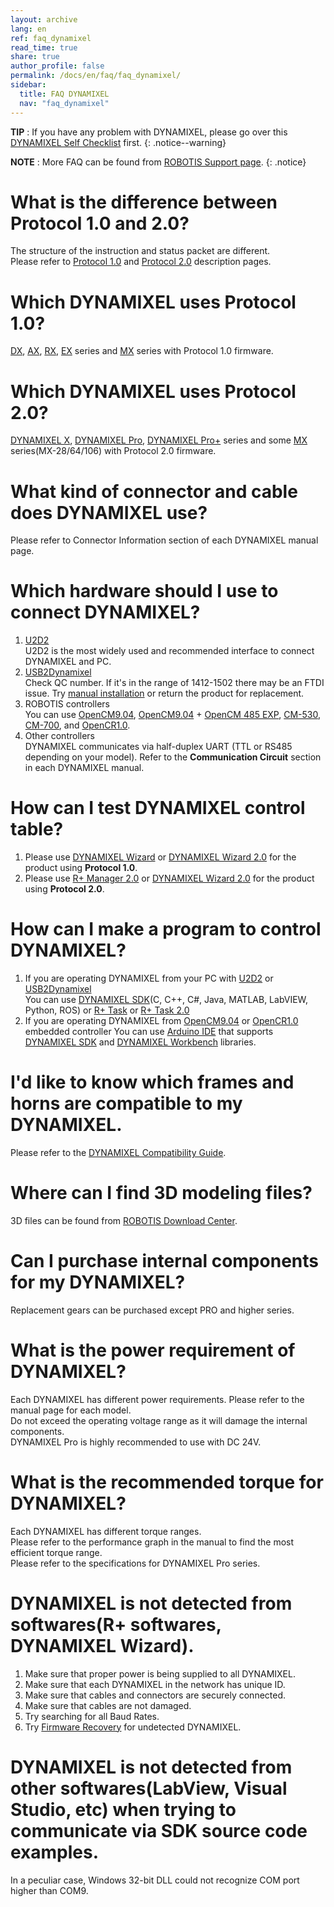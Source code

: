 ```yaml
---
layout: archive
lang: en
ref: faq_dynamixel
read_time: true
share: true
author_profile: false
permalink: /docs/en/faq/faq_dynamixel/
sidebar:
  title: FAQ DYNAMIXEL
  nav: "faq_dynamixel"
---
```


**TIP** : If you have any problem with DYNAMIXEL, please go over this [DYNAMIXEL Self Checklist] first.
{: .notice--warning}

**NOTE** : More FAQ can be found from [ROBOTIS Support page].
{: .notice}

# What is the difference between Protocol 1.0 and 2.0?
The structure of the instruction and status packet are different.  
Please refer to [Protocol 1.0] and [Protocol 2.0] description pages.

# Which DYNAMIXEL uses Protocol 1.0?
[DX], [AX], [RX], [EX] series and [MX] series with Protocol 1.0 firmware.

# Which DYNAMIXEL uses Protocol 2.0?
[DYNAMIXEL X], [DYNAMIXEL Pro], [DYNAMIXEL Pro+] series and some [MX] series(MX-28/64/106) with Protocol 2.0 firmware.

# What kind of connector and cable does DYNAMIXEL use?
Please refer to Connector Information section of each DYNAMIXEL manual page.

# Which hardware should I use to connect DYNAMIXEL?
1. [U2D2]  
  U2D2 is the most widely used and recommended interface to connect DYNAMIXEL and PC.
2. [USB2Dynamixel]  
  Check QC number. If it's in the range of 1412-1502 there may be an FTDI issue. Try [manual installation] or return the product for replacement.
2. ROBOTIS controllers  
  You can use [OpenCM9.04], [OpenCM9.04] + [OpenCM 485 EXP], [CM-530], [CM-700], and [OpenCR1.0].
3. Other controllers  
  DYNAMIXEL communicates via half-duplex UART (TTL or RS485 depending on your model). Refer to the **Communication Circuit** section in each DYNAMIXEL manual.

# How can I test DYNAMIXEL control table?
1. Please use [DYNAMIXEL Wizard] or [DYNAMIXEL Wizard 2.0] for the product using **Protocol 1.0**.
2. Please use [R+ Manager 2.0] or [DYNAMIXEL Wizard 2.0] for the product using **Protocol 2.0**.

# How can I make a program to control DYNAMIXEL?
1. If you are operating DYNAMIXEL from your PC with [U2D2] or [USB2Dynamixel]  
  You can use [DYNAMIXEL SDK](C, C++, C#, Java, MATLAB, LabVIEW, Python, ROS) or [R+ Task] or [R+ Task 2.0]
2. If you are operating DYNAMIXEL from [OpenCM9.04] or [OpenCR1.0] embedded controller
  You can use [Arduino IDE] that supports [DYNAMIXEL SDK] and [DYNAMIXEL Workbench] libraries.

# I'd like to know which frames and horns are compatible to my DYNAMIXEL.
Please refer to the [DYNAMIXEL Compatibility Guide].

# Where can I find 3D modeling files?
3D files can be found from [ROBOTIS Download Center].

# Can I purchase internal components for my DYNAMIXEL?
Replacement gears can be purchased except PRO and higher series.

# What is the power requirement of DYNAMIXEL?
Each DYNAMIXEL has different power requirements. Please refer to the manual page for each model.  
Do not exceed the operating voltage range as it will damage the internal components.  
DYNAMIXEL Pro is highly recommended to use with DC 24V.

# What is the recommended torque for DYNAMIXEL?
Each DYNAMIXEL has different torque ranges.  
Please refer to the performance graph in the manual to find the most efficient torque range.  
Please refer to the specifications for DYNAMIXEL Pro series.

# DYNAMIXEL is not detected from softwares(R+ softwares, DYNAMIXEL Wizard).
1. Make sure that proper power is being supplied to all DYNAMIXEL.
2. Make sure that each DYNAMIXEL in the network has unique ID.
3. Make sure that cables and connectors are securely connected.
4. Make sure that cables are not damaged.
5. Try searching for all Baud Rates.
6. Try [Firmware Recovery] for undetected DYNAMIXEL.

# DYNAMIXEL is not detected from other softwares(LabView, Visual Studio, etc) when trying to communicate via SDK source code examples.
In a peculiar case, Windows 32-bit DLL could not recognize COM port higher than COM9.


[Protocol 1.0]: /docs/en/dxl/protocol1/
[Protocol 2.0]: /docs/en/dxl/protocol2/
[DX]: /docs/en/dxl/#dx-series
[AX]: /docs/en/dxl/#ax-series
[RX]: /docs/en/dxl/#rx-series
[EX]: /docs/en/dxl/#ex-series
[MX]: /docs/en/dxl/#mx-series
[DYNAMIXEL X]: /docs/en/dxl/#x-series
[DYNAMIXEL Pro]: /docs/en/dxl/#pro-series
[DYNAMIXEL Pro+]: /docs/en/dxl/#pro-plus-series
[MX]: /docs/en/dxl/#mx-series
[U2D2]: /docs/en/parts/interface/u2d2/
[USB2Dynamixel]: /docs/en/parts/interface/usb2dynamixel/
[manual installation]: /docs/en/parts/interface/usb2dynamixel/#install-driver-manually
[OpenCM9.04]: /docs/en/parts/controller/opencm904/
[OpenCM 485 EXP]: /docs/en/parts/controller/opencm485exp/
[CM-530]: /docs/en/parts/controller/cm-530/
[CM-700]: /docs/en/parts/controller/cm-700/
[OpenCR1.0]: /docs/en/parts/controller/opencr10/
[DYNAMIXEL Wizard]: /docs/en/software/rplus1/dynamixel_wizard/
[DYNAMIXEL Wizard 2.0]: /docs/en/software/dynamixel/dynamixel_wizard2/
[R+ Manager 2.0]: /docs/en/software/rplus2/manager/
[DYNAMIXEL SDK]: /docs/en/software/dynamixel/dynamixel_sdk/overview/
[R+ Task]: /docs/en/software/rplus1/task/getting_started/
[R+ Task 2.0]: /docs/en/software/rplus2/task/
[Arduino IDE]: /docs/en/software/arduino_ide/
[DYNAMIXEL Workbench]: /docs/en/software/dynamixel/dynamixel_workbench/
[DYNAMIXEL Compatibility Guide]: http://en.robotis.com/service/compatibility_table.php?cate=dx
[ROBOTIS Download Center]: http://en.robotis.com/service/downloadcenter.php
[Firmware Recovery]: /docs/en/software/dynamixel/dynamixel_wizard2/#firmware-recovery
[DYNAMIXEL Self Checklist]: http://en.robotis.com/model/selfcheck.php
[ROBOTIS Support page]: http://en.robotis.com/model/board.php?bo_table=robotis_faq_en
